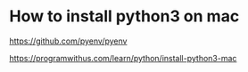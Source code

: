 # How to install python3 on mac
https://github.com/pyenv/pyenv

https://programwithus.com/learn/python/install-python3-mac
